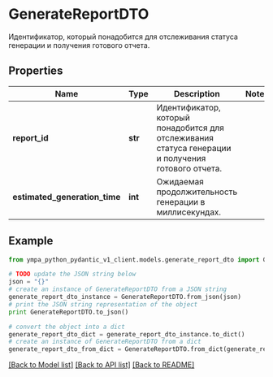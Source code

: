 # GenerateReportDTO

Идентификатор, который понадобится для отслеживания статуса генерации и получения готового отчета.

## Properties
Name | Type | Description | Notes
------------ | ------------- | ------------- | -------------
**report_id** | **str** | Идентификатор, который понадобится для отслеживания статуса генерации и получения готового отчета. | 
**estimated_generation_time** | **int** | Ожидаемая продолжительность генерации в миллисекундах. | 

## Example

```python
from ympa_python_pydantic_v1_client.models.generate_report_dto import GenerateReportDTO

# TODO update the JSON string below
json = "{}"
# create an instance of GenerateReportDTO from a JSON string
generate_report_dto_instance = GenerateReportDTO.from_json(json)
# print the JSON string representation of the object
print GenerateReportDTO.to_json()

# convert the object into a dict
generate_report_dto_dict = generate_report_dto_instance.to_dict()
# create an instance of GenerateReportDTO from a dict
generate_report_dto_from_dict = GenerateReportDTO.from_dict(generate_report_dto_dict)
```
[[Back to Model list]](../README.md#documentation-for-models) [[Back to API list]](../README.md#documentation-for-api-endpoints) [[Back to README]](../README.md)


